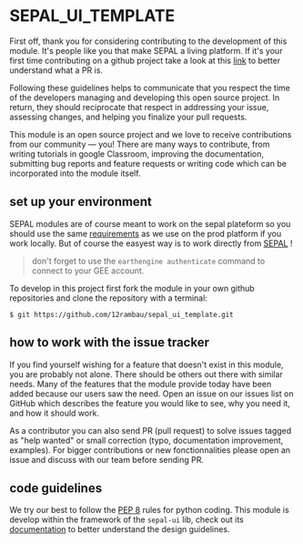 # SEPAL_UI_TEMPLATE

First off, thank you for considering contributing to the development of this module. It's people like you that make SEPAL a living platform. If it's your first time contributing on a github project take a look at this [link](http://makeapullrequest.com/) to better understand what a PR is. 

Following these guidelines helps to communicate that you respect the time of the developers managing and developing this open source project. In return, they should reciprocate that respect in addressing your issue, assessing changes, and helping you finalize your pull requests.

This module is an open source project and we love to receive contributions from our community — you! There are many ways to contribute, from writing tutorials in google Classroom, improving the documentation, submitting bug reports and feature requests or writing code which can be incorporated into the module itself.

## set up your environment 

SEPAL modules are of course meant to work on the sepal plateform so you should use the same [requirements](https://github.com/openforis/sepal/blob/master/modules/geospatial-toolkit/docker/config/requirements.txt) as we use on the prod platform if you work locally. But of course the easyest way is to work directly from [SEPAL](https://sepal.io) ! 

> don't forget to use the `earthengine authenticate` command to connect to your GEE account.

To develop in this project first fork the module in your own github repositories and clone the repository with a terminal:

```
$ git https://github.com/12rambau/sepal_ui_template.git
```

## how to work with the issue tracker 

If you find yourself wishing for a feature that doesn't exist in this module, you are probably not alone. There should be others out there with similar needs. Many of the features that the module provide today have been added because our users saw the need. Open an issue on our issues list on GitHub which describes the feature you would like to see, why you need it, and how it should work.

As a contributor you can also send PR (pull request) to solve issues tagged as "help wanted" or small correction (typo, documentation improvement, examples). For bigger contributions or new fonctionnalities please open an issue and discuss with our team before sending PR. 

## code guidelines

We try our best to follow the [PEP 8](https://www.python.org/dev/peps/pep-0008/) rules for python coding. 
This module is develop within the framework of the `sepal-ui` lib, check out its [documentation](https://sepal-ui.readthedocs.io/en/latest/) to better understand the design guidelines. 
